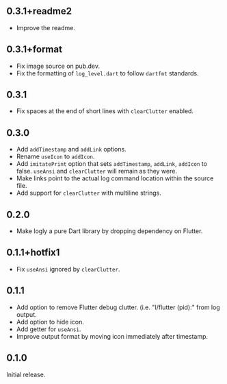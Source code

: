 ## 0.3.1+readme2

 * Improve the readme.

## 0.3.1+format

 * Fix image source on pub.dev.
 * Fix the formatting of `log_level.dart` to follow `dartfmt` standards.

## 0.3.1

 * Fix spaces at the end of short lines with `clearClutter` enabled.

## 0.3.0

 * Add `addTimestamp` and `addLink` options.
 * Rename `useIcon` to `addIcon`.
 * Add `imitatePrint` option that sets `addTimestamp`, `addLink`,
   `addIcon` to false. `useAnsi` and `clearClutter` will remain as they
   were.
 * Make links point to the actual log command location within the
   source file.
 * Add support for `clearClutter` with multiline strings.

## 0.2.0

 * Make logly a pure Dart library by dropping dependency on Flutter.

## 0.1.1+hotfix1

 * Fix `useAnsi` ignored by `clearClutter`.

## 0.1.1

 * Add option to remove Flutter debug clutter. (i.e. "I/flutter (pid):"
   from log output.
 * Add option to hide icon.
 * Add getter for `useAnsi`.
 * Improve output format by moving icon immediately after timestamp.

## 0.1.0

Initial release.
